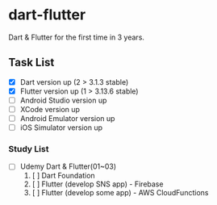 # dart-flutter

Dart &amp; Flutter for the first time in 3 years.

## Task List

- [x] Dart version up (2 > 3.1.3 stable)
- [x] Flutter version up (1 > 3.13.6 stable)
- [ ] Android Studio version up
- [ ] XCode version up
- [ ] Android Emulator version up
- [ ] iOS Simulator version up

### Study List

- [ ] Udemy Dart & Flutter(01~03)
  1. [ ] Dart Foundation
  2. [ ] Flutter (develop SNS app) - Firebase
  3. [ ] Flutter (develop some app) - AWS CloudFunctions
